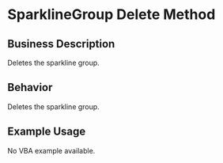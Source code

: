 # SparklineGroup Delete Method

## Business Description
Deletes the sparkline group.

## Behavior
Deletes the sparkline group.

## Example Usage
No VBA example available.
